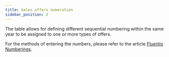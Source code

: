 ```yaml
---
title: Sales offers numeration
sidebar_position: 2
---
```


The table allows for defining different sequential numbering within the same year to be assigned to one or more types of offers.

For the methods of entering the numbers, please refer to the article [Fluentis Numberings](/docs/configurations/tables/fluentis-numerations).